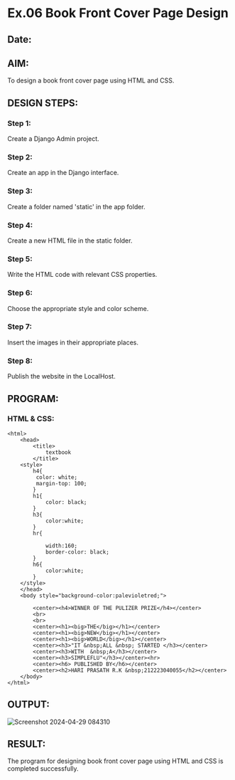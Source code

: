 # Ex.06 Book Front Cover Page Design
## Date:

## AIM:
To design a book front cover page using HTML and CSS.

## DESIGN STEPS:

### Step 1:
Create a Django Admin project.

### Step 2:
Create an app in the Django interface.

### Step 3:
Create a folder named 'static' in the app folder.

### Step 4:
Create a new HTML file in the static folder.

### Step 5:
Write the HTML code with relevant CSS properties.

### Step 6:
Choose the appropriate style and color scheme.

### Step 7:
Insert the images in their appropriate places.

### Step 8:
Publish the website in the LocalHost.

## PROGRAM:
### HTML & CSS:
```
<html>
    <head>
        <title>
            textbook
        </title>
    <style>
        h4{
         color: white;
         margin-top: 100;
        }
        h1{
            color: black;
        }
        h3{
            color:white;
        }
        hr{
           
            width:160;
            border-color: black;
        }
        h6{
            color:white;
        }
    </style>
    </head>
    <body style="background-color:palevioletred;">

        <center><h4>WINNER OF THE PULIZER PRIZE</h4></center>
        <br>
        <br>
        <center><h1><big>THE</big></h1></center>
        <center><h1><big>NEW</big></h1></center>
        <center><h1><big>WORLD</big></h1></center>
        <center><h3>"IT &nbsp;ALL &nbsp; STARTED </h3></center>
        <center><h3>WITH  &nbsp;A</h3></center>
        <center><h3>SIMPLEFLU"</h3></center><hr>
        <center><h6> PUBLISHED BY</h6></center>
        <center><h2>HARI PRASATH R.K &nbsp;212223040055</h2></center>
    </body>
</html>
```

## OUTPUT:

![Screenshot 2024-04-29 084310](https://github.com/Hariprasath2023/cover/assets/145207783/16965a3e-d013-4149-b451-7d7a0dbc3c1e)




## RESULT:
The program for designing book front cover page using HTML and CSS is completed successfully.
